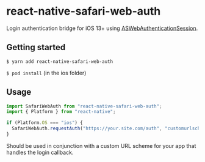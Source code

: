# react-native-safari-web-auth

Login authentication bridge for iOS 13+ using [ASWebAuthenticationSession](https://developer.apple.com/documentation/authenticationservices/aswebauthenticationsession).

## Getting started

`$ yarn add react-native-safari-web-auth`

`$ pod install` (in the ios folder)

## Usage

```javascript
import SafariWebAuth from "react-native-safari-web-auth";
import { Platform } from "react-native";

if (Platform.OS === "ios") {
  SafariWebAuth.requestAuth("https://your.site.com/auth", "customurlscheme");
}
```

Should be used in conjunction with a custom URL scheme for your app that handles the login callback.
